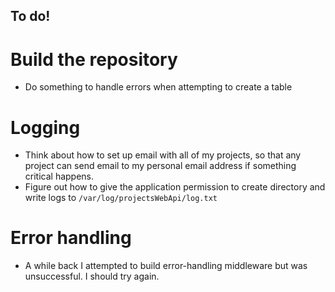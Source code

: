 ## To do!

# Build the repository

- Do something to handle errors when attempting to create a table

# Logging
- Think about how to set up email with all of my projects, so that any project can send email to my personal email address if something critical happens.
- Figure out how to give the application permission to create directory and write logs to `/var/log/projectsWebApi/log.txt`

# Error handling
- A while back I attempted to build error-handling middleware but was unsuccessful. I should try again.